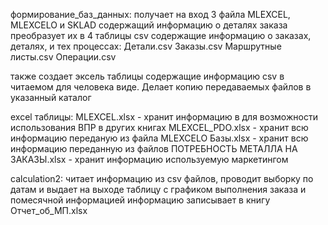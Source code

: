 формирование_баз_данных:
  получает на вход 3 файла MLEXCEL, MLEXCELO и SKLAD содержащий информацию о деталях заказа
  преобразует их в 4 таблицы csv содержащие информацию о заказах, деталях, и тех процессах:
    Детали.csv
    Заказы.csv
    Маршрутные листы.csv
    Операции.csv
    
  также создает эксель таблицы содержащие информацию csv в читаемом для человека виде.
  Делает копию передаваемых файлов в указанный каталог

  excel таблицы:
    MLEXCEL.xlsx - хранит информацию в для возможности использования ВПР в других книгах
    MLEXCEL_PDO.xlsx - хранит всю информацию переданую из файла  MLEXCELO
    Базы.xlsx - хранит всю информацию переданную из файлов
    ПОТРЕБНОСТЬ МЕТАЛЛА НА ЗАКАЗЫ.xlsx - хранит информацию используемую маркетингом
  

calculation2:
  читает информацию из csv файлов, проводит выборку по датам и выдает на выходе таблицу с графиком
  выполнения заказа и помесячной информацией
  информацию записывает в книгу Отчет_об_МП.xlsx
